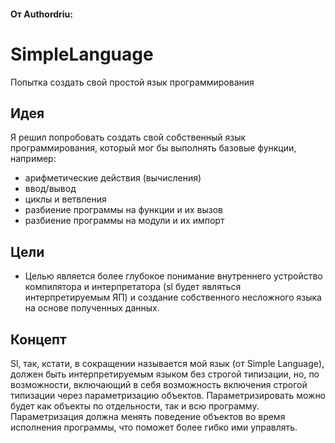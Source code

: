 #### От Authordriu:

# SimpleLanguage
Попытка создать свой простой язык программирования

## Идея
Я решил попробовать создать свой собственный язык программирования, который мог бы выполнять базовые функции, например:
- арифметические действия (вычисления)
- ввод/вывод
- циклы и ветвления
- разбиение программы на функции и их вызов
- разбиение программы на модули и их импорт

## Цели
- Целью является более глубокое понимание внутреннего устройство компилятора и интерпретатора (sl будет являться интерпретируемым ЯП) и создание собственного несложного языка на основе полученных данных.

## Концепт
Sl, так, кстати, в сокращении называется мой язык (от Simple Language), должен быть интерпретируемым языком без строгой типизации, но, по возможности, включающий в себя возможность включения строгой типизации через параметризацию объектов. Параметризировать можно будет как объекты по отдельности, так и всю программу.
Параметризация должна менять поведение объектов во время исполнения программы, что поможет более гибко ими управлять.
